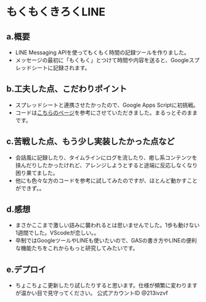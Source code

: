 # もくもくきろくLINE

## a.概要
- LINE Messaging APIを使ってもくもく時間の記録ツールを作りました。
- メッセージの最初に「もくもく」とつけて時間や内容を送ると、Googleスプレッドシートに記録されます。
    
## b.工夫した点、こだわりポイント
- スプレッドシートと連携させたかったので、Google Apps Scriptに初挑戦。
- コードは<a href="https://chusotsu-program.com/line-gas/">こちらのページ</a>を参考にさせていただきました。まるっとそのままです。

## c.苦戦した点、もう少し実装したかった点など
- 会話風に記録したり、タイムラインにログを流したり、癒し系コンテンツを挟んだりしたかったけれど、アレンジしようとすると途端に反応しなくなり困り果てました。
- 他にも色々な方のコードを参考に試してみたのですが、ほとんど動かすことができず。。

## d.感想
- まさかここまで激しい詰みに襲われるとは思いませんでした。1歩も動けない1週間でした。VScodeが恋しい。。
- 卒制ではGoogleツールやLINEも使いたいので、GASの書き方やLINEの便利な機能たちをこれからもっと研究してみたいです。

## e.デプロイ
- ちょこちょこ更新したり試したりすると思います。仕様が頻繁に変わりますが温かい目で見守ってください。
  公式アカウントID @213ivzvf
